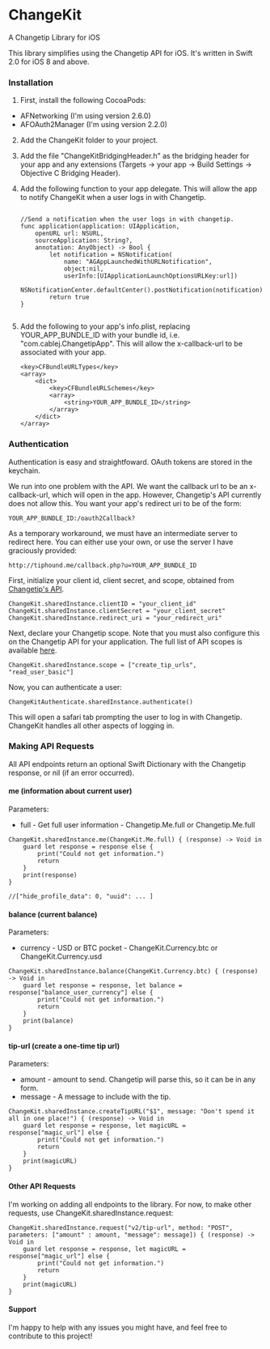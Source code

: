 # ChangeKit
A Changetip Library for iOS

This library simplifies using the Changetip API for iOS. It's written in Swift 2.0 for iOS 8 and above.

### Installation

1. First, install the following CocoaPods:

  * AFNetworking (I'm using version 2.6.0)
  * AFOAuth2Manager (I'm using version 2.2.0)
  
2. Add the ChangeKit folder to your project.

3. Add the file "ChangeKitBridgingHeader.h" as the bridging header for your app and any extensions (Targets -> your app -> Build Settings -> Objective C Bridging Header).

4. Add the following function to your app delegate. This will allow the app to notify ChangeKit when a user logs in with Changetip.

	```
	
	//Send a notification when the user logs in with changetip.
	func application(application: UIApplication,
	    openURL url: NSURL,
	    sourceApplication: String?,
	    annotation: AnyObject) -> Bool {
	        let notification = NSNotification(
	            name: "AGAppLaunchedWithURLNotification",
	            object:nil,
	            userInfo:[UIApplicationLaunchOptionsURLKey:url])
	        NSNotificationCenter.defaultCenter().postNotification(notification)
	        return true
	}
	    
	```

5. Add the following to your app's info.plist, replacing YOUR_APP_BUNDLE_ID with your bundle id, i.e. "com.cablej.ChangetipApp". This will allow the x-callback-url to be associated with your app.

	```
	<key>CFBundleURLTypes</key>
	<array>
		<dict>
			<key>CFBundleURLSchemes</key>
			<array>
				<string>YOUR_APP_BUNDLE_ID</string>
			</array>
		</dict>
	</array>
	```

### Authentication

Authentication is easy and straightfoward. OAuth tokens are stored in the keychain.

We run into one problem with the API. We want the callback url to be an x-callback-url, which will open in the app. However, Changetip's API currently does not allow this. You want your app's redirect uri to be of the form:

```
YOUR_APP_BUNDLE_ID:/oauth2Callback?
```

As a temporary workaround, we must have an intermediate server to redirect here. You can either use your own, or use the server I have graciously provided:

```
http://tiphound.me/callback.php?u=YOUR_APP_BUNDLE_ID
```

First, initialize your client id, client secret, and scope, obtained from [Changetip's API](https://www.changetip.com/o/applications/).

```
ChangeKit.sharedInstance.clientID = "your_client_id"
ChangeKit.sharedInstance.clientSecret = "your_client_secret"
ChangeKit.sharedInstance.redirect_uri = "your_redirect_uri"
```

Next, declare your Changetip scope. Note that you must also configure this on the Changetip API for your application. The full list of API scopes is available [here](https://www.changetip.com/api/auth/).
```
ChangeKit.sharedInstance.scope = ["create_tip_urls", "read_user_basic"]
```

Now, you can authenticate a user: 

```
ChangeKitAuthenticate.sharedInstance.authenticate()
```

This will open a safari tab prompting the user to log in with Changetip. ChangeKit handles all other aspects of logging in.

### Making API Requests

All API endpoints return an optional Swift Dictionary with the Changetip response, or nil (if an error occurred).

#### me (information about current user)

Parameters:

* full - Get full user information - Changetip.Me.full or Changetip.Me.full

```
ChangeKit.sharedInstance.me(ChangeKit.Me.full) { (response) -> Void in
    guard let response = response else {
        print("Could not get information.")
        return
    }
    print(response)
}

//["hide_profile_data": 0, "uuid": ... ]
```

#### balance (current balance)

Parameters:

* currency - USD or BTC pocket - ChangeKit.Currency.btc or ChangeKit.Currency.usd

```
ChangeKit.sharedInstance.balance(ChangeKit.Currency.btc) { (response) -> Void in
    guard let response = response, let balance = response["balance_user_currency"] else {
        print("Could not get information.")
        return
    }
    print(balance)
}
```

#### tip-url (create a one-time tip url)

Parameters:

* amount - amount to send. Changetip will parse this, so it can be in any form.
* message - A message to include with the tip.

```
ChangeKit.sharedInstance.createTipURL("$1", message: "Don't spend it all in one place!") { (response) -> Void in
    guard let response = response, let magicURL = response["magic_url"] else {
        print("Could not get information.")
        return
    }
    print(magicURL)
}
```

#### Other API Requests

I'm working on adding all endpoints to the library. For now, to make other requests, use ChangeKit.sharedInstance.request:

```
ChangeKit.sharedInstance.request("v2/tip-url", method: "POST", parameters: ["amount" : amount, "message": message]) { (response) -> Void in
    guard let response = response, let magicURL = response["magic_url"] else {
        print("Could not get information.")
        return
    }
    print(magicURL)
}
```

#### Support

I'm happy to help with any issues you might have, and feel free to contribute to this project!
